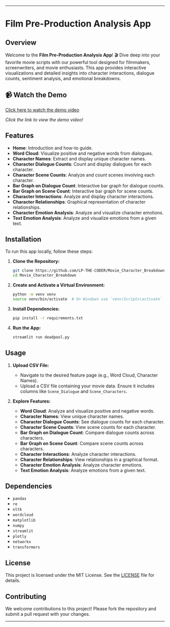 
---

# Film Pre-Production Analysis App

## Overview

Welcome to the **Film Pre-Production Analysis App**! 🎬 Dive deep into your favorite movie scripts with our powerful tool designed for filmmakers, screenwriters, and movie enthusiasts. This app provides interactive visualizations and detailed insights into character interactions, dialogue counts, sentiment analysis, and emotional breakdowns.

## 📹 Watch the Demo

[Click here to watch the demo video](https://lp-the-coder.github.io/Movie_Character_Breakdown/)

*Click the link to view the demo video!*


## Features

- **Home**: Introduction and how-to guide.
- **Word Cloud**: Visualize positive and negative words from dialogues.
- **Character Names**: Extract and display unique character names.
- **Character Dialogue Counts**: Count and display dialogues for each character.
- **Character Scene Counts**: Analyze and count scenes involving each character.
- **Bar Graph on Dialogue Count**: Interactive bar graph for dialogue counts.
- **Bar Graph on Scene Count**: Interactive bar graph for scene counts.
- **Character Interactions**: Analyze and display character interactions.
- **Character Relationships**: Graphical representation of character relationships.
- **Character Emotion Analysis**: Analyze and visualize character emotions.
- **Text Emotion Analysis**: Analyze and visualize emotions from a given text.

## Installation

To run this app locally, follow these steps:

1. **Clone the Repository:**
   ```bash
   git clone https://github.com/LP-THE-CODER/Movie_Character_Breakdown.git
   cd Movie_Character_Breakdown
   ```

2. **Create and Activate a Virtual Environment:**
   ```bash
   python -m venv venv
   source venv/bin/activate  # On Windows use `venv\Scripts\activate`
   ```

3. **Install Dependencies:**
   ```bash
   pip install -r requirements.txt
   ```

4. **Run the App:**
   ```bash
   streamlit run deadpool.py
   ```

## Usage

1. **Upload CSV File:**
   - Navigate to the desired feature page (e.g., Word Cloud, Character Names).
   - Upload a CSV file containing your movie data. Ensure it includes columns like `Scene_Dialogue` and `Scene_Characters`.

2. **Explore Features:**
   - **Word Cloud**: Analyze and visualize positive and negative words.
   - **Character Names**: View unique character names.
   - **Character Dialogue Counts**: See dialogue counts for each character.
   - **Character Scene Counts**: View scene counts for each character.
   - **Bar Graph on Dialogue Count**: Compare dialogue counts across characters.
   - **Bar Graph on Scene Count**: Compare scene counts across characters.
   - **Character Interactions**: Analyze character interactions.
   - **Character Relationships**: View relationships in a graphical format.
   - **Character Emotion Analysis**: Analyze character emotions.
   - **Text Emotion Analysis**: Analyze emotions from a given text.

## Dependencies

- `pandas`
- `re`
- `nltk`
- `wordcloud`
- `matplotlib`
- `numpy`
- `streamlit`
- `plotly`
- `networkx`
- `transformers`

## License

This project is licensed under the MIT License. See the [LICENSE](License) file for details.

## Contributing

We welcome contributions to this project! Please fork the repository and submit a pull request with your changes.



---
